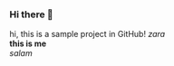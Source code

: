 ### Hi there 👋
hi, this is a sample project in GitHub!
<I> zara</I></br>
<b> this is me</b></br>
<em>salam</em></br>

